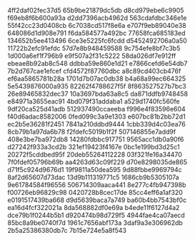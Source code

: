 4ff2daf02fec37d5
65b9be21879dc5db
d8cd979ebe6c9905
f69eb8f6b600a93a
d2dd7396acb4962d
563cdafdbc346e1e
55f42cc23d0408cb
6c7038cd517f8e6a
e707f9eb89040e38
648086d1d908e791
f6da584577a492bc
77658fca685183ed
134652b5ee413496
6ce3e5225fc6fcdd
d5452492706a0a50
11722b2efc91efdc
57d7e8b948459588
9c754efe8bf7c3b5
1d000a6ef1f796b9
e9f507a2f31c5222
58da026df7e912ff
ebeae8b92ab8c548
ddbba59e860e1d21
e7866cefd6e54db7
7b2d767cae1efcef
cfd4572f87760dbc
a8c89cd403cb476f
ef6aa5865781b28a
1701d7b07ac0db38
b4a68a99ec664325
5e5439876000a935
82262f4788627f5f
8f863527527b7bc3
26e89465832dec37
10a3697bda63a8c5
da871ddfb9748458
e84971a3655eac91
4bd079f31addaba1
a529d1740fc560fe
9df20ca525d41adb
512937490ccaeeba
f996e4f83596e604
f40d6adac8582006
0fed099c3a9e1303
e607bc81b2bb72d1
ec2b5e36281f2451
7841a210ddbd9444
1cbb339d4c03ea76
8cb79b1a97da6b78
f2fdefc5019b1f2f
507146855e7add9f
408e3be7ba972db8
14280fdbbc917751
9565acc1db0a90f6
d27242f933a3cd2b
321ef19423f4167e
0bc1e199bd3d25c1
20272f5cddbed95f
20deb55264112228
03f321fe16a34470
7f0fdef05796b69b
aa4263d63c09f229
d70e8298035de865
d71f5c924d9676d1
19f9811a50dea595
9d88fbbe9969794c
8af2d65607d73dac
13d9b111319771c5
1686cb9b5305107a
9e61784584f96556
506714309aaca441
8e277c4fb947398b
f00726eb96829c98
0420728b8cec17de
85cc4eff6a1af320
e0191517439ba668
d9d5639baca7a749
ba60b4bb7543bf0c
ea16d4fcf322021a
8da568882df0e69a
b4ede11f6127d4a2
dce79b1f0244b5b1
d920474b98d729f5
4944fae4ca07aecd
85bc8a9be0740f7d
1961c7656abf173a
3daf9a3e306962db
2b5a25386380db7c
7b15e724e5a8f543
